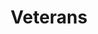 ---
title: Veterans
crosslinks:
- army
- Military
- discgolf
- PoliticalHumor
- kratom
- StudentVets
- NegativeWithGold
- RandomKindness
- malefashionadvice
- TalesFromTheFrontDesk
- securityguards
- AMA
- ProtectAndServe
- memphis
- Parkinsons
- USMC
- navy
- worldpolitics
- The_Donald
- getdisciplined
---